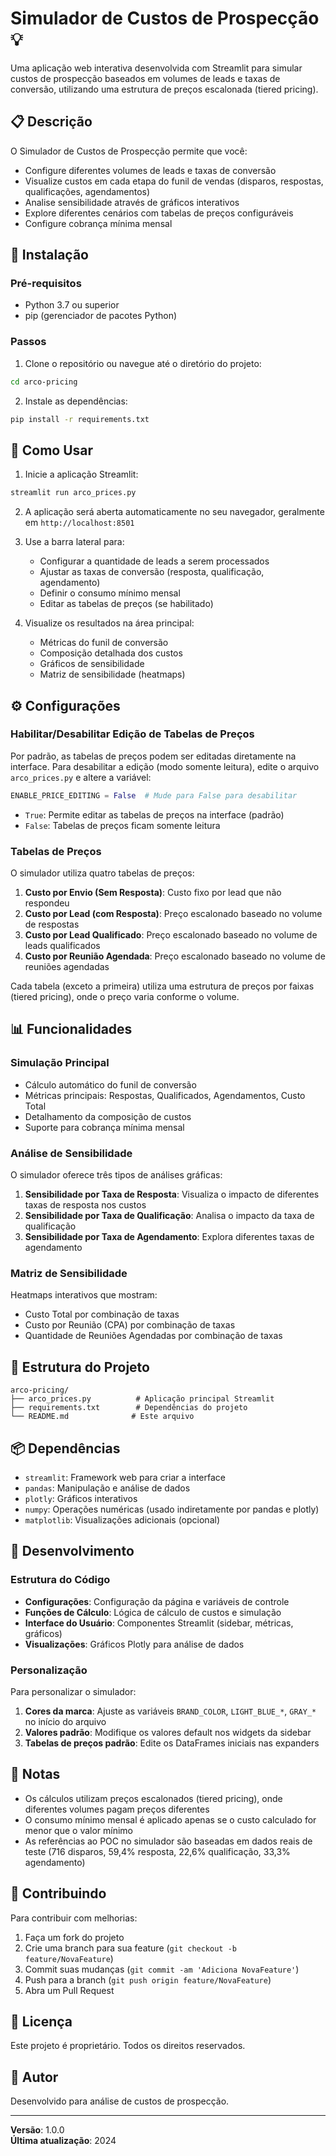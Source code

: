 # Simulador de Custos de Prospecção 💡

Uma aplicação web interativa desenvolvida com Streamlit para simular custos de prospecção baseados em volumes de leads e taxas de conversão, utilizando uma estrutura de preços escalonada (tiered pricing).

## 📋 Descrição

O Simulador de Custos de Prospecção permite que você:

- Configure diferentes volumes de leads e taxas de conversão
- Visualize custos em cada etapa do funil de vendas (disparos, respostas, qualificações, agendamentos)
- Analise sensibilidade através de gráficos interativos
- Explore diferentes cenários com tabelas de preços configuráveis
- Configure cobrança mínima mensal

## 🚀 Instalação

### Pré-requisitos

- Python 3.7 ou superior
- pip (gerenciador de pacotes Python)

### Passos

1. Clone o repositório ou navegue até o diretório do projeto:

```bash
cd arco-pricing
```

2. Instale as dependências:

```bash
pip install -r requirements.txt
```

## 🎯 Como Usar

1. Inicie a aplicação Streamlit:

```bash
streamlit run arco_prices.py
```

2. A aplicação será aberta automaticamente no seu navegador, geralmente em `http://localhost:8501`

3. Use a barra lateral para:
   - Configurar a quantidade de leads a serem processados
   - Ajustar as taxas de conversão (resposta, qualificação, agendamento)
   - Definir o consumo mínimo mensal
   - Editar as tabelas de preços (se habilitado)

4. Visualize os resultados na área principal:
   - Métricas do funil de conversão
   - Composição detalhada dos custos
   - Gráficos de sensibilidade
   - Matriz de sensibilidade (heatmaps)

## ⚙️ Configurações

### Habilitar/Desabilitar Edição de Tabelas de Preços

Por padrão, as tabelas de preços podem ser editadas diretamente na interface. Para desabilitar a edição (modo somente leitura), edite o arquivo `arco_prices.py` e altere a variável:

```python
ENABLE_PRICE_EDITING = False  # Mude para False para desabilitar
```

- `True`: Permite editar as tabelas de preços na interface (padrão)
- `False`: Tabelas de preços ficam somente leitura

### Tabelas de Preços

O simulador utiliza quatro tabelas de preços:

1. **Custo por Envio (Sem Resposta)**: Custo fixo por lead que não respondeu
2. **Custo por Lead (com Resposta)**: Preço escalonado baseado no volume de respostas
3. **Custo por Lead Qualificado**: Preço escalonado baseado no volume de leads qualificados
4. **Custo por Reunião Agendada**: Preço escalonado baseado no volume de reuniões agendadas

Cada tabela (exceto a primeira) utiliza uma estrutura de preços por faixas (tiered pricing), onde o preço varia conforme o volume.

## 📊 Funcionalidades

### Simulação Principal

- Cálculo automático do funil de conversão
- Métricas principais: Respostas, Qualificados, Agendamentos, Custo Total
- Detalhamento da composição de custos
- Suporte para cobrança mínima mensal

### Análise de Sensibilidade

O simulador oferece três tipos de análises gráficas:

1. **Sensibilidade por Taxa de Resposta**: Visualiza o impacto de diferentes taxas de resposta nos custos
2. **Sensibilidade por Taxa de Qualificação**: Analisa o impacto da taxa de qualificação
3. **Sensibilidade por Taxa de Agendamento**: Explora diferentes taxas de agendamento

### Matriz de Sensibilidade

Heatmaps interativos que mostram:
- Custo Total por combinação de taxas
- Custo por Reunião (CPA) por combinação de taxas
- Quantidade de Reuniões Agendadas por combinação de taxas

## 📁 Estrutura do Projeto

```
arco-pricing/
├── arco_prices.py          # Aplicação principal Streamlit
├── requirements.txt        # Dependências do projeto
└── README.md              # Este arquivo
```

## 📦 Dependências

- `streamlit`: Framework web para criar a interface
- `pandas`: Manipulação e análise de dados
- `plotly`: Gráficos interativos
- `numpy`: Operações numéricas (usado indiretamente por pandas e plotly)
- `matplotlib`: Visualizações adicionais (opcional)

## 🔧 Desenvolvimento

### Estrutura do Código

- **Configurações**: Configuração da página e variáveis de controle
- **Funções de Cálculo**: Lógica de cálculo de custos e simulação
- **Interface do Usuário**: Componentes Streamlit (sidebar, métricas, gráficos)
- **Visualizações**: Gráficos Plotly para análise de dados

### Personalização

Para personalizar o simulador:

1. **Cores da marca**: Ajuste as variáveis `BRAND_COLOR`, `LIGHT_BLUE_*`, `GRAY_*` no início do arquivo
2. **Valores padrão**: Modifique os valores default nos widgets da sidebar
3. **Tabelas de preços padrão**: Edite os DataFrames iniciais nas expanders

## 📝 Notas

- Os cálculos utilizam preços escalonados (tiered pricing), onde diferentes volumes pagam preços diferentes
- O consumo mínimo mensal é aplicado apenas se o custo calculado for menor que o valor mínimo
- As referências ao POC no simulador são baseadas em dados reais de teste (716 disparos, 59,4% resposta, 22,6% qualificação, 33,3% agendamento)

## 🤝 Contribuindo

Para contribuir com melhorias:

1. Faça um fork do projeto
2. Crie uma branch para sua feature (`git checkout -b feature/NovaFeature`)
3. Commit suas mudanças (`git commit -am 'Adiciona NovaFeature'`)
4. Push para a branch (`git push origin feature/NovaFeature`)
5. Abra um Pull Request

## 📄 Licença

Este projeto é proprietário. Todos os direitos reservados.

## 👤 Autor

Desenvolvido para análise de custos de prospecção.

---

**Versão**: 1.0.0  
**Última atualização**: 2024

